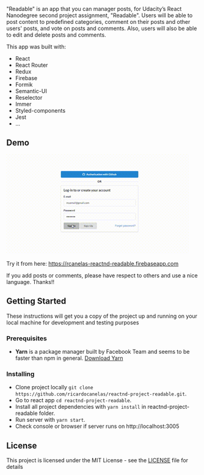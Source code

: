 "Readable" is an app that you can manager posts, for Udacity’s React Nanodegree second project assignment, "Readable". Users will be able to post content to predefined categories, comment on their posts and other users' posts, and vote on posts and comments. Also, users will also be able to edit and delete posts and comments.

This app was built with:
- React
- React Router
- Redux
- Firebase
- Formik
- Semantic-UI
- Reselector
- Immer
- Styled-components
- Jest
- ...

## Demo

![demo](https://github.com/ricardocanelas/reactnd-project-readable/blob/master/screen_capture.gif)

Try it from here: https://rcanelas-reactnd-readable.firebaseapp.com

If you add posts or comments, please have respect to others and use a nice language. Thanks!!

## Getting Started

These instructions will get you a copy of the project up and running on your local machine for development and testing purposes

### Prerequisites

* **Yarn** is a package manager built by Facebook Team and seems to be faster than npm in general.  [Download Yarn](https://yarnpkg.com/en/docs/install)

### Installing

* Clone project locally `git clone https://github.com/ricardocanelas/reactnd-project-readable.git`.
* Go to react app `cd reactnd-project-readable`.
* Install all project dependencies with `yarn install` in reactnd-project-readable folder.
* Run server with `yarn start`.
* Check console or browser if server runs on http://localhost:3005

## License

This project is licensed under the MIT License - see the [LICENSE](LICENSE) file for details